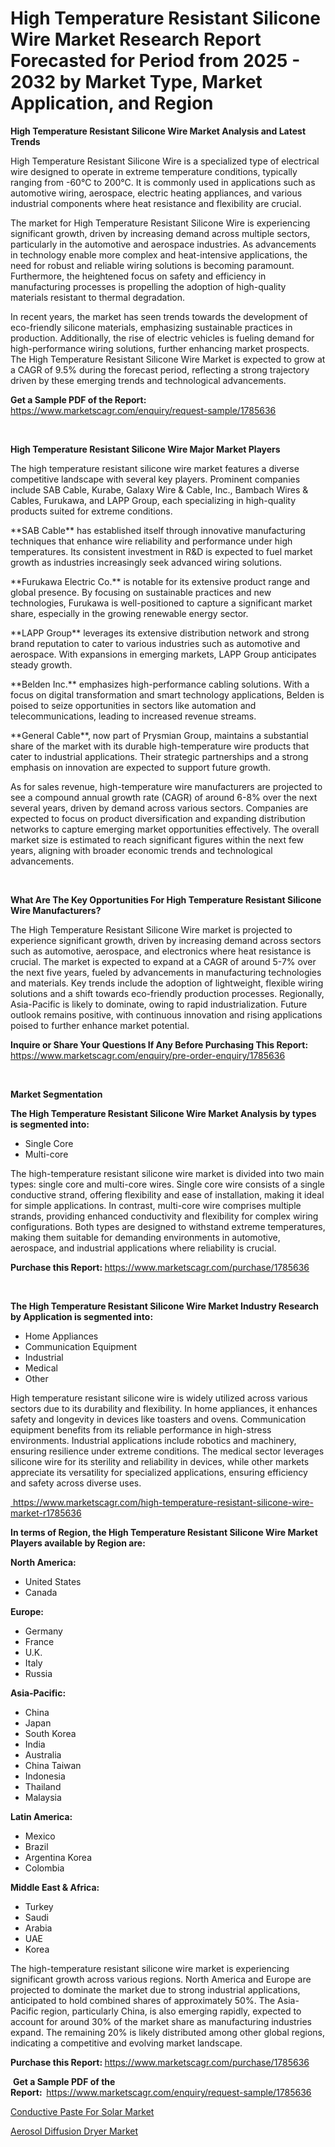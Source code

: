 <p><h1>High Temperature Resistant Silicone Wire Market Research Report Forecasted for Period from 2025 -  2032 by Market Type, Market Application, and Region</h1></p><p><strong>High Temperature Resistant Silicone Wire Market Analysis and Latest Trends</strong></p>
<p><p>High Temperature Resistant Silicone Wire is a specialized type of electrical wire designed to operate in extreme temperature conditions, typically ranging from -60°C to 200°C. It is commonly used in applications such as automotive wiring, aerospace, electric heating appliances, and various industrial components where heat resistance and flexibility are crucial.</p><p>The market for High Temperature Resistant Silicone Wire is experiencing significant growth, driven by increasing demand across multiple sectors, particularly in the automotive and aerospace industries. As advancements in technology enable more complex and heat-intensive applications, the need for robust and reliable wiring solutions is becoming paramount. Furthermore, the heightened focus on safety and efficiency in manufacturing processes is propelling the adoption of high-quality materials resistant to thermal degradation.</p><p>In recent years, the market has seen trends towards the development of eco-friendly silicone materials, emphasizing sustainable practices in production. Additionally, the rise of electric vehicles is fueling demand for high-performance wiring solutions, further enhancing market prospects. The High Temperature Resistant Silicone Wire Market is expected to grow at a CAGR of 9.5% during the forecast period, reflecting a strong trajectory driven by these emerging trends and technological advancements.</p></p>
<p><strong>Get a Sample PDF of the Report:&nbsp;</strong> <a href="https://www.marketscagr.com/enquiry/request-sample/1785636?utm_campaign=1869&utm_medium=2&utm_source=Github&utm_content=ia&utm_term=25032025&utm_id=high-temperature-resistant-silicone-wire">https://www.marketscagr.com/enquiry/request-sample/1785636</a></p>
<p>&nbsp;</p>
<p><strong>High Temperature Resistant Silicone Wire Major Market Players</strong></p>
<p><p>The high temperature resistant silicone wire market features a diverse competitive landscape with several key players. Prominent companies include SAB Cable, Kurabe, Galaxy Wire & Cable, Inc., Bambach Wires & Cables, Furukawa, and LAPP Group, each specializing in high-quality products suited for extreme conditions.</p><p>**SAB Cable** has established itself through innovative manufacturing techniques that enhance wire reliability and performance under high temperatures. Its consistent investment in R&D is expected to fuel market growth as industries increasingly seek advanced wiring solutions.</p><p>**Furukawa Electric Co.** is notable for its extensive product range and global presence. By focusing on sustainable practices and new technologies, Furukawa is well-positioned to capture a significant market share, especially in the growing renewable energy sector.</p><p>**LAPP Group** leverages its extensive distribution network and strong brand reputation to cater to various industries such as automotive and aerospace. With expansions in emerging markets, LAPP Group anticipates steady growth.</p><p>**Belden Inc.** emphasizes high-performance cabling solutions. With a focus on digital transformation and smart technology applications, Belden is poised to seize opportunities in sectors like automation and telecommunications, leading to increased revenue streams.</p><p>**General Cable**, now part of Prysmian Group, maintains a substantial share of the market with its durable high-temperature wire products that cater to industrial applications. Their strategic partnerships and a strong emphasis on innovation are expected to support future growth.</p><p>As for sales revenue, high-temperature wire manufacturers are projected to see a compound annual growth rate (CAGR) of around 6-8% over the next several years, driven by demand across various sectors. Companies are expected to focus on product diversification and expanding distribution networks to capture emerging market opportunities effectively. The overall market size is estimated to reach significant figures within the next few years, aligning with broader economic trends and technological advancements.</p></p>
<p>&nbsp;</p>
<p><strong>What Are The Key Opportunities For High Temperature Resistant Silicone Wire Manufacturers?</strong></p>
<p><p>The High Temperature Resistant Silicone Wire market is projected to experience significant growth, driven by increasing demand across sectors such as automotive, aerospace, and electronics where heat resistance is crucial. The market is expected to expand at a CAGR of around 5-7% over the next five years, fueled by advancements in manufacturing technologies and materials. Key trends include the adoption of lightweight, flexible wiring solutions and a shift towards eco-friendly production processes. Regionally, Asia-Pacific is likely to dominate, owing to rapid industrialization. Future outlook remains positive, with continuous innovation and rising applications poised to further enhance market potential.</p></p>
<p><strong>Inquire or Share Your Questions If Any Before Purchasing This Report:</strong> <a href="https://www.marketscagr.com/enquiry/pre-order-enquiry/1785636?utm_campaign=1869&utm_medium=2&utm_source=Github&utm_content=ia&utm_term=25032025&utm_id=high-temperature-resistant-silicone-wire">https://www.marketscagr.com/enquiry/pre-order-enquiry/1785636</a></p>
<p>&nbsp;</p>
<p><strong>Market Segmentation</strong></p>
<p><strong>The High Temperature Resistant Silicone Wire Market Analysis by types is segmented into:</strong></p>
<p><ul><li>Single Core</li><li>Multi-core</li></ul></p>
<p><p>The high-temperature resistant silicone wire market is divided into two main types: single core and multi-core wires. Single core wire consists of a single conductive strand, offering flexibility and ease of installation, making it ideal for simple applications. In contrast, multi-core wire comprises multiple strands, providing enhanced conductivity and flexibility for complex wiring configurations. Both types are designed to withstand extreme temperatures, making them suitable for demanding environments in automotive, aerospace, and industrial applications where reliability is crucial.</p></p>
<p><strong>Purchase this Report:&nbsp;</strong><a href="https://www.marketscagr.com/purchase/1785636?utm_campaign=1869&utm_medium=2&utm_source=Github&utm_content=ia&utm_term=25032025&utm_id=high-temperature-resistant-silicone-wire">https://www.marketscagr.com/purchase/1785636</a></p>
<p>&nbsp;</p>
<p><strong>The High Temperature Resistant Silicone Wire Market Industry Research by Application is segmented into:</strong></p>
<p><ul><li>Home Appliances</li><li>Communication Equipment</li><li>Industrial</li><li>Medical</li><li>Other</li></ul></p>
<p><p>High temperature resistant silicone wire is widely utilized across various sectors due to its durability and flexibility. In home appliances, it enhances safety and longevity in devices like toasters and ovens. Communication equipment benefits from its reliable performance in high-stress environments. Industrial applications include robotics and machinery, ensuring resilience under extreme conditions. The medical sector leverages silicone wire for its sterility and reliability in devices, while other markets appreciate its versatility for specialized applications, ensuring efficiency and safety across diverse uses.</p></p>
<p><a href="https://www.marketscagr.com/high-temperature-resistant-silicone-wire-market-r1785636?utm_campaign=1869&utm_medium=2&utm_source=Github&utm_content=ia&utm_term=25032025&utm_id=high-temperature-resistant-silicone-wire">&nbsp;https://www.marketscagr.com/high-temperature-resistant-silicone-wire-market-r1785636</a></p>
<p><strong>In terms of Region, the High Temperature Resistant Silicone Wire Market Players available by Region are:</strong></p>
<p>
    <p> <strong> North America: </strong>
        <ul>
            <li>United States</li>
            <li>Canada</li>
        </ul>
        </p> 
    <p> <strong> Europe: </strong>
        <ul>
            <li>Germany</li>
            <li>France</li>
            <li>U.K.</li>
            <li>Italy</li>
            <li>Russia</li>
        </ul>
        </p> 
    <p> <strong> Asia-Pacific: </strong>
        <ul>
            <li>China</li>
            <li>Japan</li>
            <li>South Korea</li>
            <li>India</li>
            <li>Australia</li>
            <li>China Taiwan</li>
            <li>Indonesia</li>
            <li>Thailand</li>
            <li>Malaysia</li>
        </ul>
        </p> 
    <p> <strong> Latin America: </strong>
        <ul>
            <li>Mexico</li>
            <li>Brazil</li>
            <li>Argentina Korea</li>
            <li>Colombia</li>
        </ul>
        </p> 
    <p> <strong> Middle East & Africa: </strong>
        <ul>
            <li>Turkey</li>
            <li>Saudi</li>
            <li>Arabia</li>
            <li>UAE</li>
            <li>Korea</li>
        </ul>
    </p>
    </p>
<p><p>The high-temperature resistant silicone wire market is experiencing significant growth across various regions. North America and Europe are projected to dominate the market due to strong industrial applications, anticipated to hold combined shares of approximately 50%. The Asia-Pacific region, particularly China, is also emerging rapidly, expected to account for around 30% of the market share as manufacturing industries expand. The remaining 20% is likely distributed among other global regions, indicating a competitive and evolving market landscape.</p></p>
<p><strong>Purchase this Report: </strong><a href="https://www.marketscagr.com/purchase/1785636?utm_campaign=1869&utm_medium=2&utm_source=Github&utm_content=ia&utm_term=25032025&utm_id=high-temperature-resistant-silicone-wire">https://www.marketscagr.com/purchase/1785636</a></p>
<p>&nbsp;<strong>Get a Sample PDF of the Report:&nbsp;&nbsp;</strong><a href="https://www.marketscagr.com/enquiry/request-sample/1785636?utm_campaign=1869&utm_medium=2&utm_source=Github&utm_content=ia&utm_term=25032025&utm_id=high-temperature-resistant-silicone-wire">https://www.marketscagr.com/enquiry/request-sample/1785636</a></p>
<p><strong></strong></p>
<p><p><a href="https://github.com/CliffMedina6/Market-Research-Report-List-7/blob/main/conductive-paste-for-solar-market.md?utm_campaign=1869&utm_medium=2&utm_source=Github&utm_content=ia&utm_term=25032025&utm_id=high-temperature-resistant-silicone-wire">Conductive Paste For Solar Market</a></p><p><a href="https://github.com/ekerswenzlb0/Market-Research-Report-List-1/blob/main/aerosol-diffusion-dryer-market.md?utm_campaign=1869&utm_medium=2&utm_source=Github&utm_content=ia&utm_term=25032025&utm_id=high-temperature-resistant-silicone-wire">Aerosol Diffusion Dryer Market</a></p></p>